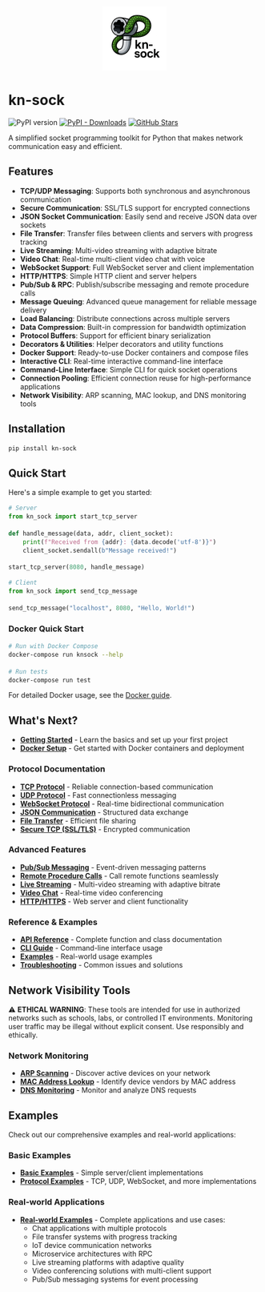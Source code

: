 <p align="center">
  <img src="kn-sock_logo.png" alt="kn-sock logo" width="128"/>
</p>

# kn-sock

![PyPI version](https://img.shields.io/pypi/v/kn-sock)
[![PyPI - Downloads](https://img.shields.io/pypi/dm/kn-sock)](https://pypi.org/project/kn-sock/)
[![GitHub Stars](https://img.shields.io/github/stars/KhagendraN/kn-sock?style=social)](https://github.com/KhagendraN/kn-sock/stargazers)

A simplified socket programming toolkit for Python that makes network communication easy and efficient.

## Features

- **TCP/UDP Messaging**: Supports both synchronous and asynchronous communication
- **Secure Communication**: SSL/TLS support for encrypted connections
- **JSON Socket Communication**: Easily send and receive JSON data over sockets
- **File Transfer**: Transfer files between clients and servers with progress tracking
- **Live Streaming**: Multi-video streaming with adaptive bitrate
- **Video Chat**: Real-time multi-client video chat with voice
- **WebSocket Support**: Full WebSocket server and client implementation
- **HTTP/HTTPS**: Simple HTTP client and server helpers
- **Pub/Sub & RPC**: Publish/subscribe messaging and remote procedure calls
- **Message Queuing**: Advanced queue management for reliable message delivery
- **Load Balancing**: Distribute connections across multiple servers
- **Data Compression**: Built-in compression for bandwidth optimization
- **Protocol Buffers**: Support for efficient binary serialization
- **Decorators & Utilities**: Helper decorators and utility functions
- **Docker Support**: Ready-to-use Docker containers and compose files
- **Interactive CLI**: Real-time interactive command-line interface
- **Command-Line Interface**: Simple CLI for quick socket operations
- **Connection Pooling**: Efficient connection reuse for high-performance applications
- **Network Visibility**: ARP scanning, MAC lookup, and DNS monitoring tools

## Installation

```bash
pip install kn-sock
```

## Quick Start

Here's a simple example to get you started:

```python
# Server
from kn_sock import start_tcp_server

def handle_message(data, addr, client_socket):
    print(f"Received from {addr}: {data.decode('utf-8')}")
    client_socket.sendall(b"Message received!")

start_tcp_server(8080, handle_message)
```

```python
# Client
from kn_sock import send_tcp_message

send_tcp_message("localhost", 8080, "Hello, World!")
```

### Docker Quick Start

```bash
# Run with Docker Compose
docker-compose run knsock --help

# Run tests
docker-compose run test
```

For detailed Docker usage, see the [Docker guide](docker.md).

## What's Next?

- **[Getting Started](getting-started.md)** - Learn the basics and set up your first project
- **[Docker Setup](docker.md)** - Get started with Docker containers and deployment

### Protocol Documentation
- **[TCP Protocol](protocols/tcp.md)** - Reliable connection-based communication
- **[UDP Protocol](protocols/udp.md)** - Fast connectionless messaging
- **[WebSocket Protocol](protocols/websocket.md)** - Real-time bidirectional communication
- **[JSON Communication](protocols/json.md)** - Structured data exchange
- **[File Transfer](protocols/file-transfer.md)** - Efficient file sharing
- **[Secure TCP (SSL/TLS)](protocols/secure-tcp.md)** - Encrypted communication

### Advanced Features
- **[Pub/Sub Messaging](advanced/pubsub.md)** - Event-driven messaging patterns
- **[Remote Procedure Calls](advanced/rpc.md)** - Call remote functions seamlessly
- **[Live Streaming](advanced/live-streaming.md)** - Multi-video streaming with adaptive bitrate
- **[Video Chat](advanced/video-chat.md)** - Real-time video conferencing
- **[HTTP/HTTPS](advanced/http.md)** - Web server and client functionality

### Reference & Examples
- **[API Reference](api-reference.md)** - Complete function and class documentation
- **[CLI Guide](cli.md)** - Command-line interface usage
- **[Examples](examples.md)** - Real-world usage examples
- **[Troubleshooting](troubleshooting.md)** - Common issues and solutions

## Network Visibility Tools

⚠️ **ETHICAL WARNING**: These tools are intended for use in authorized networks such as schools, labs, or controlled IT environments. Monitoring user traffic may be illegal without explicit consent. Use responsibly and ethically.

### Network Monitoring
- **[ARP Scanning](network/arp.md)** - Discover active devices on your network
- **[MAC Address Lookup](network/maclookup.md)** - Identify device vendors by MAC address
- **[DNS Monitoring](network/monitor.md)** - Monitor and analyze DNS requests

## Examples

Check out our comprehensive examples and real-world applications:

### Basic Examples
- **[Basic Examples](examples.md)** - Simple server/client implementations
- **[Protocol Examples](examples/)** - TCP, UDP, WebSocket, and more implementations

### Real-world Applications
- **[Real-world Examples](real_world_examples/)** - Complete applications and use cases:
  - Chat applications with multiple protocols
  - File transfer systems with progress tracking
  - IoT device communication networks
  - Microservice architectures with RPC
  - Live streaming platforms with adaptive quality
  - Video conferencing solutions with multi-client support
  - Pub/Sub messaging systems for event processing
